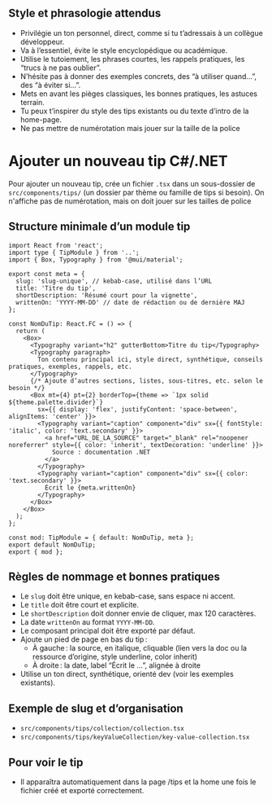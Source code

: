 ## Style et phrasologie attendus

- Privilégie un ton personnel, direct, comme si tu t’adressais à un collègue développeur.
- Va à l’essentiel, évite le style encyclopédique ou académique.
- Utilise le tutoiement, les phrases courtes, les rappels pratiques, les “trucs à ne pas oublier”.
- N’hésite pas à donner des exemples concrets, des “à utiliser quand…”, des “à éviter si…”.
- Mets en avant les pièges classiques, les bonnes pratiques, les astuces terrain.
- Tu peux t’inspirer du style des tips existants ou du texte d’intro de la home-page.
- Ne pas mettre de numérotation mais jouer sur la taille de la police

# Ajouter un nouveau tip C#/.NET

Pour ajouter un nouveau tip, crée un fichier `.tsx` dans un sous-dossier de `src/components/tips/` (un dossier par thème ou famille de tips si besoin).
On n'affiche pas de numérotation, mais on doit jouer sur les tailles de police

## Structure minimale d’un module tip

```tsx
import React from 'react';
import type { TipModule } from '..';
import { Box, Typography } from '@mui/material';

export const meta = {
  slug: 'slug-unique', // kebab-case, utilisé dans l’URL
  title: 'Titre du tip',
  shortDescription: 'Résumé court pour la vignette',
  writtenOn: 'YYYY-MM-DD' // date de rédaction ou de dernière MAJ
};

const NomDuTip: React.FC = () => {
  return (
    <Box>
      <Typography variant="h2" gutterBottom>Titre du tip</Typography>
      <Typography paragraph>
        Ton contenu principal ici, style direct, synthétique, conseils pratiques, exemples, rappels, etc.
      </Typography>
      {/* Ajoute d’autres sections, listes, sous-titres, etc. selon le besoin */}
      <Box mt={4} pt={2} borderTop={theme => `1px solid ${theme.palette.divider}`}
        sx={{ display: 'flex', justifyContent: 'space-between', alignItems: 'center' }}>
        <Typography variant="caption" component="div" sx={{ fontStyle: 'italic', color: 'text.secondary' }}>
          <a href="URL_DE_LA_SOURCE" target="_blank" rel="noopener noreferrer" style={{ color: 'inherit', textDecoration: 'underline' }}>
            Source : documentation .NET
          </a>
        </Typography>
        <Typography variant="caption" component="div" sx={{ color: 'text.secondary' }}>
          Écrit le {meta.writtenOn}
        </Typography>
      </Box>
    </Box>
  );
};

const mod: TipModule = { default: NomDuTip, meta };
export default NomDuTip;
export { mod };
```

## Règles de nommage et bonnes pratiques
- Le `slug` doit être unique, en kebab-case, sans espace ni accent.
- Le `title` doit être court et explicite.
- Le `shortDescription` doit donner envie de cliquer, max 120 caractères.
- La date `writtenOn` au format `YYYY-MM-DD`.
- Le composant principal doit être exporté par défaut.
- Ajoute un pied de page en bas du tip :
  - À gauche : la source, en italique, cliquable (lien vers la doc ou la ressource d’origine, style underline, color inherit)
  - À droite : la date, label “Écrit le …”, alignée à droite
- Utilise un ton direct, synthétique, orienté dev (voir les exemples existants).

## Exemple de slug et d’organisation
- `src/components/tips/collection/collection.tsx`
- `src/components/tips/keyValueCollection/key-value-collection.tsx`

## Pour voir le tip
- Il apparaîtra automatiquement dans la page /tips et la home une fois le fichier créé et exporté correctement.
